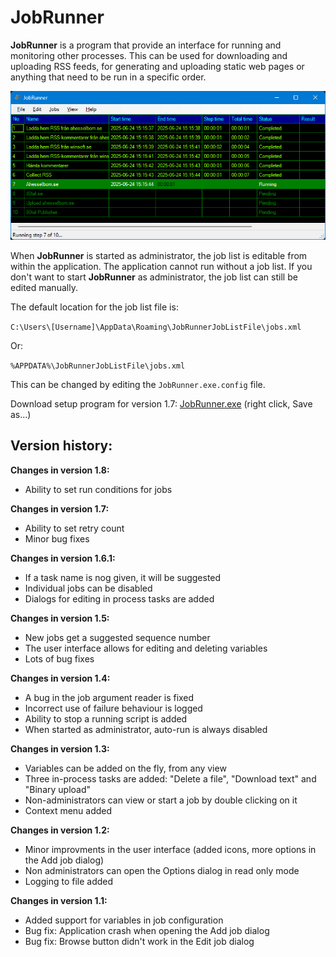 # JobRunner
**JobRunner** is a program that provide an interface for running and monitoring other processes. This can be used for downloading and uploading RSS feeds, for generating and uploading static web pages or anything that need to be run in a specific order.

![JobRunner screenshot](https://raw.githubusercontent.com/Anders-H/JobRunner/refs/heads/master/screenshot.jpg "JobRunner screenshot")

When **JobRunner** is started as administrator, the job list is editable from within the application. The application cannot run without a job list. If you don't want to start **JobRunner** as administrator, the job list can still be edited manually.

The default location for the job list file is:

`C:\Users\[Username]\AppData\Roaming\JobRunnerJobListFile\jobs.xml`

Or:

`%APPDATA%\JobRunnerJobListFile\jobs.xml`

This can be changed by editing the `JobRunner.exe.config` file.

Download setup program for version 1.7: [JobRunner.exe](http://winsoft.se/files/JobRunner.exe) (right click, Save as...)

## Version history:

**Changes in version 1.8:**

- Ability to set run conditions for jobs

**Changes in version 1.7:**

- Ability to set retry count
- Minor bug fixes

**Changes in version 1.6.1:**

- If a task name is nog given, it will be suggested
- Individual jobs can be disabled
- Dialogs for editing in process tasks are added

**Changes in version 1.5:**

- New jobs get a suggested sequence number
- The user interface allows for editing and deleting variables
- Lots of bug fixes

**Changes in version 1.4:**

- A bug in the job argument reader is fixed
- Incorrect use of failure behaviour is logged
- Ability to stop a running script is added
- When started as administrator, auto-run is always disabled

**Changes in version 1.3:**

- Variables can be added on the fly, from any view
- Three in-process tasks are added: "Delete a file", "Download text" and "Binary upload"
- Non-administrators can view or start a job by double clicking on it
- Context menu added

**Changes in version 1.2:**

- Minor improvments in the user interface (added icons, more options in the Add job dialog)
- Non administrators can open the Options dialog in read only mode
- Logging to file added

**Changes in version 1.1:**

- Added support for variables in job configuration
- Bug fix: Application crash when opening the Add job dialog
- Bug fix: Browse button didn't work in the Edit job dialog
